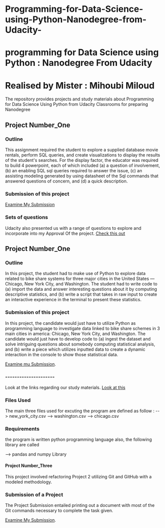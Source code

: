 # Programming-for-Data-Science-using-Python-Nanodegree-from-Udacity-
# programming for Data Science using Python : Nanodegree From Udacity

# Realised by Mister : Mihoubi Miloud

The repository provides projects and study materials about Programming for Data Science Using Python
from Udacity Classrooms  for preparing Nanodegree
## Project Number_One

### Outline

This assignment required the student to explore a supplied database movie rentals, perform SQL queries, and create visualizations to display the results of the student's searches.
For the display factor, the educator was required to build 4 powerpoint, each of which included (a) a question of involvement, (b) an enabling SQL sql queries required to answer the issue, (c) an assisting modeling generated by using datasheet of the Sql commands that answered questions of concern, and (d) a quick description.

###  Submission of this project

[Examine My Submission](https://github.com/sauravraghuvanshi/Udacity-programming-for-Data-Science-With-Python-Nanodegree/blob/master/Project%201/Project%201%20for%20Submission/Saurav%20Raghuvanshi%20SQL%20submission.pdf)

### Sets of questions

Udacity also presented us with a range of questions to explore and incorporate into my Approval Of the project.
[Check this out](https://github.com/sauravraghuvanshi/Udacity-programming-for-Data-Science-using-Python-Nanodegree/tree/master/Project%201/Project%20Question)

## Project Number_One

### Outline

In this project, the student had to make use of Python to explore data related to bike share systems for three major cities in the United States — Chicago, New York City, and Washington. The student had to write code to (a) import the data and answer interesting questions about it by computing descriptive statistics, and (b) write a script that takes in raw input to create an interactive experience in the terminal to present these statistics.

### Submission of this project

In this project, the candidate would just have to utilize Python as programming language to investigate data linked to bike share schemes in 3 main cities in america: Chicago, New York City, and Washington. The candidate would just have to develop code to (a) ingest the dataset and solve intriguing questions about somebody computing statistical analysis, and (b) write a piece which utilizes inputted data to create a dynamic interaction in the console to show those statistical data.

[Examine mu Submission](https://github.com/sauravraghuvanshi/Udacity-programming-for-Data-Science-using-Python-Nanodegree/tree/master/Project-2).
### ---------------------

Look at the links regarding our study materials.
[Look at this](https://github.com/sauravraghuvanshi/Udacity-programming-for-Data-Science-using-Python-Nanodegree/tree/master/Python%20practice%20code)

### Files Used

The main three files used for excuting the program are defined as follow : 
--> new_york_city.csv
--> washington.csv
--> chicago.csv

### Requirements
the program is written python programming language also, the following library are called

--> pandas  and 
    numpy Library


#### Project Number_Three

This project involved refactoring Project 2 utilizing Git and GitHub with a modeled methodology.

### Submission of a Project

The Project Submission entailed printing out a document with most of the Git commands necessary to complete the task given.

[Examine My Submission](https://github.com/sauravraghuvanshi/Udacity-programming-for-Data-Science-With-Python-Nanodegree/blob/master/Project-3/Git%20Commands%20Documentation.pdf).
